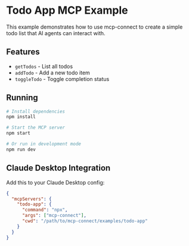 # Todo App MCP Example

This example demonstrates how to use mcp-connect to create a simple todo list that AI agents can interact with.

## Features

- `getTodos` - List all todos
- `addTodo` - Add a new todo item
- `toggleTodo` - Toggle completion status

## Running

```bash
# Install dependencies
npm install

# Start the MCP server
npm start

# Or run in development mode
npm run dev
```

## Claude Desktop Integration

Add this to your Claude Desktop config:

```json
{
  "mcpServers": {
    "todo-app": {
      "command": "npx",
      "args": ["mcp-connect"],
      "cwd": "/path/to/mcp-connect/examples/todo-app"
    }
  }
}
```